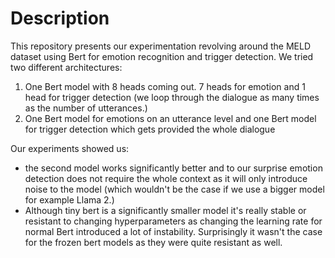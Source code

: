 # Description
This repository presents our experimentation revolving around the MELD dataset using Bert for emotion recognition and trigger detection. We tried two different architectures:

1) One Bert model with 8 heads coming out. 7 heads for emotion and 1 head for trigger detection (we loop through the dialogue as many times as the number of utterances.)
2) One Bert model for emotions on an utterance level and one Bert model for trigger detection which gets provided the whole dialogue

Our experiments showed us:
- the second model works significantly better and to our surprise emotion detection does not require the whole context as it will only introduce noise to the model (which wouldn't be the case if we use a bigger model for example Llama 2.)
- Although tiny bert is a significantly smaller model it's really stable or resistant to changing hyperparameters as changing the learning rate for normal Bert introduced a lot of instability. Surprisingly it wasn't the case for the frozen bert models as they were quite resistant as well.
